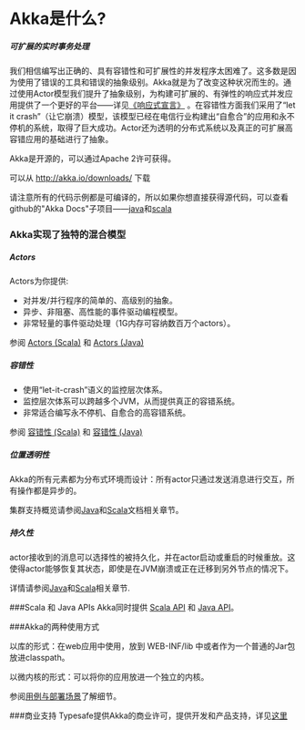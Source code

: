 # Akka是什么?

##### 可扩展的实时事务处理

我们相信编写出正确的、具有容错性和可扩展性的并发程序太困难了。这多数是因为使用了错误的工具和错误的抽象级别。Akka就是为了改变这种状况而生的。通过使用Actor模型我们提升了抽象级别，为构建可扩展的、有弹性的响应式并发应用提供了一个更好的平台——详见[《响应式宣言》](http://reactivemanifesto.org/) 。在容错性方面我们采用了“let it crash”（让它崩溃）模型，该模型已经在电信行业构建出“自愈合”的应用和永不停机的系统，取得了巨大成功。Actor还为透明的分布式系统以及真正的可扩展高容错应用的基础进行了抽象。

Akka是开源的，可以通过Apache 2许可获得。

可以从 http://akka.io/downloads/ 下载

请注意所有的代码示例都是可编译的，所以如果你想直接获得源代码，可以查看github的"Akka Docs"子项目——[java](http://github.com/akka/akka/tree/v2.3.6/akka-docs/rst/java/code/docs)和[scala](http://github.com/akka/akka/tree/v2.3.6/akka-docs/rst/scala/code/docs)

### Akka实现了独特的混合模型

##### Actors

Actors为你提供:

* 对并发/并行程序的简单的、高级别的抽象。
* 异步、非阻塞、高性能的事件驱动编程模型。
* 非常轻量的事件驱动处理（1G内存可容纳数百万个actors）。

参阅 [Actors (Scala)](../chapter3/Actors.md) 和 [Actors (Java)](#TODO)


##### 容错性

* 使用“let-it-crash”语义的监控层次体系。
* 监控层次体系可以跨越多个JVM，从而提供真正的容错系统。
* 非常适合编写永不停机、自愈合的高容错系统。

参阅 [容错性 (Scala)](../chapter3/03_fault_tolerance.md) 和 [容错性 (Java)](#TODO)

##### 位置透明性
Akka的所有元素都为分布式环境而设计：所有actor只通过发送消息进行交互，所有操作都是异步的。

集群支持概览请参阅[Java](#TODO)和[Scala](../chapter5/02_cluster_usage.md)文档相关章节。


##### 持久性

actor接收到的消息可以选择性的被持久化，并在actor启动或重启的时候重放。这使得actor能够恢复其状态，即使是在JVM崩溃或正在迁移到另外节点的情况下。

详情请参阅[Java](#TODO)和[Scala](../chapter3/08_persistence.md)相关章节.

###Scala 和 Java APIs
Akka同时提供 [Scala API](../README.md) 和 [Java API](#TODO)。

###Akka的两种使用方式

以库的形式：在web应用中使用，放到 WEB-INF/lib 中或者作为一个普通的Jar包放进classpath。

以微内核的形式：可以将你的应用放进一个独立的内核。

参阅[用例与部署场景](05_usecase_and_deployment_scenarios.md)了解细节。

###商业支持
Typesafe提供Akka的商业许可，提供开发和产品支持，详见[这里](http://www.typesafe.com/how/subscription)






